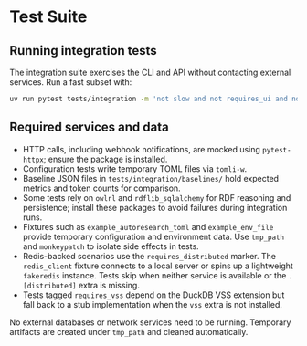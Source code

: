 # Test Suite

## Running integration tests

The integration suite exercises the CLI and API without contacting
external services. Run a fast subset with:

```bash
uv run pytest tests/integration -m 'not slow and not requires_ui and not requires_vss'
```

## Required services and data

- HTTP calls, including webhook notifications, are mocked using
  `pytest-httpx`; ensure the package is installed.
- Configuration tests write temporary TOML files via `tomli-w`.
- Baseline JSON files in `tests/integration/baselines/` hold expected
  metrics and token counts for comparison.
- Some tests rely on `owlrl` and `rdflib_sqlalchemy` for RDF reasoning and
  persistence; install these packages to avoid failures during integration runs.
- Fixtures such as `example_autoresearch_toml` and `example_env_file` provide
  temporary configuration and environment data. Use `tmp_path` and
  `monkeypatch` to isolate side effects in tests.
- Redis-backed scenarios use the `requires_distributed` marker. The
  `redis_client` fixture connects to a local server or spins up a
  lightweight `fakeredis` instance. Tests skip when neither service is
  available or the `.[distributed]` extra is missing.
- Tests tagged `requires_vss` depend on the DuckDB VSS extension but fall back
  to a stub implementation when the `vss` extra is not installed.

No external databases or network services need to be running. Temporary
artifacts are created under `tmp_path` and cleaned automatically.


